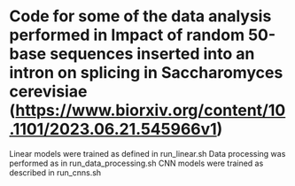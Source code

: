 # Code for some of the data analysis performed in Impact of random 50-base sequences inserted into an intron on splicing in Saccharomyces cerevisiae (https://www.biorxiv.org/content/10.1101/2023.06.21.545966v1)
Linear models were trained as defined in run_linear.sh
Data processing was performed as in run_data_processing.sh
CNN models were trained as described in run_cnns.sh
